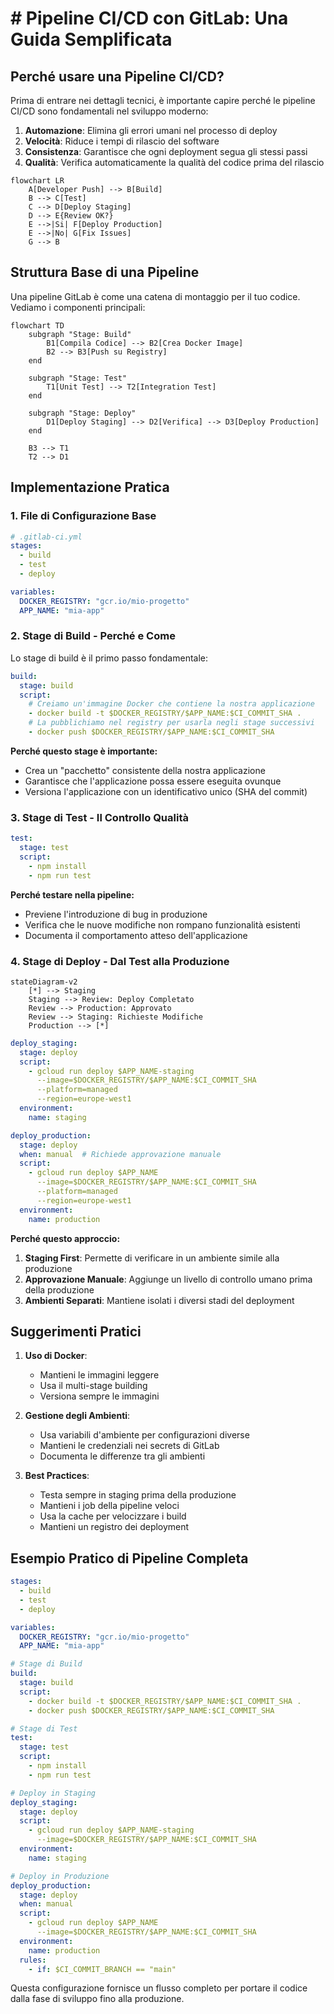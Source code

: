 # # Pipeline CI/CD con GitLab: Una Guida Semplificata

## Perché usare una Pipeline CI/CD?

Prima di entrare nei dettagli tecnici, è importante capire perché le pipeline CI/CD sono fondamentali nel sviluppo moderno:

1. **Automazione**: Elimina gli errori umani nel processo di deploy
2. **Velocità**: Riduce i tempi di rilascio del software
3. **Consistenza**: Garantisce che ogni deployment segua gli stessi passi
4. **Qualità**: Verifica automaticamente la qualità del codice prima del rilascio

```mermaid
flowchart LR
    A[Developer Push] --> B[Build]
    B --> C[Test]
    C --> D[Deploy Staging]
    D --> E{Review OK?}
    E -->|Si| F[Deploy Production]
    E -->|No| G[Fix Issues]
    G --> B

```

## Struttura Base di una Pipeline

Una pipeline GitLab è come una catena di montaggio per il tuo codice. Vediamo i componenti principali:

```mermaid
flowchart TD
    subgraph "Stage: Build"
        B1[Compila Codice] --> B2[Crea Docker Image]
        B2 --> B3[Push su Registry]
    end
    
    subgraph "Stage: Test"
        T1[Unit Test] --> T2[Integration Test]
    end
    
    subgraph "Stage: Deploy"
        D1[Deploy Staging] --> D2[Verifica] --> D3[Deploy Production]
    end
    
    B3 --> T1
    T2 --> D1

```

## Implementazione Pratica

### 1. File di Configurazione Base
```yaml
# .gitlab-ci.yml
stages:
  - build
  - test
  - deploy

variables:
  DOCKER_REGISTRY: "gcr.io/mio-progetto"
  APP_NAME: "mia-app"
```

### 2. Stage di Build - Perché e Come

Lo stage di build è il primo passo fondamentale:
```yaml
build:
  stage: build
  script:
    # Creiamo un'immagine Docker che contiene la nostra applicazione
    - docker build -t $DOCKER_REGISTRY/$APP_NAME:$CI_COMMIT_SHA .
    # La pubblichiamo nel registry per usarla negli stage successivi
    - docker push $DOCKER_REGISTRY/$APP_NAME:$CI_COMMIT_SHA
```

**Perché questo stage è importante:**
- Crea un "pacchetto" consistente della nostra applicazione
- Garantisce che l'applicazione possa essere eseguita ovunque
- Versiona l'applicazione con un identificativo unico (SHA del commit)

### 3. Stage di Test - Il Controllo Qualità

```yaml
test:
  stage: test
  script:
    - npm install
    - npm run test
```

**Perché testare nella pipeline:**
- Previene l'introduzione di bug in produzione
- Verifica che le nuove modifiche non rompano funzionalità esistenti
- Documenta il comportamento atteso dell'applicazione

### 4. Stage di Deploy - Dal Test alla Produzione

```mermaid
stateDiagram-v2
    [*] --> Staging
    Staging --> Review: Deploy Completato
    Review --> Production: Approvato
    Review --> Staging: Richieste Modifiche
    Production --> [*]

```

```yaml
deploy_staging:
  stage: deploy
  script:
    - gcloud run deploy $APP_NAME-staging 
      --image=$DOCKER_REGISTRY/$APP_NAME:$CI_COMMIT_SHA 
      --platform=managed 
      --region=europe-west1
  environment:
    name: staging

deploy_production:
  stage: deploy
  when: manual  # Richiede approvazione manuale
  script:
    - gcloud run deploy $APP_NAME 
      --image=$DOCKER_REGISTRY/$APP_NAME:$CI_COMMIT_SHA 
      --platform=managed 
      --region=europe-west1
  environment:
    name: production
```

**Perché questo approccio:**
1. **Staging First**: Permette di verificare in un ambiente simile alla produzione
2. **Approvazione Manuale**: Aggiunge un livello di controllo umano prima della produzione
3. **Ambienti Separati**: Mantiene isolati i diversi stadi del deployment

## Suggerimenti Pratici

1. **Uso di Docker**:
   - Mantieni le immagini leggere
   - Usa il multi-stage building
   - Versiona sempre le immagini

2. **Gestione degli Ambienti**:
   - Usa variabili d'ambiente per configurazioni diverse
   - Mantieni le credenziali nei secrets di GitLab
   - Documenta le differenze tra gli ambienti

3. **Best Practices**:
   - Testa sempre in staging prima della produzione
   - Mantieni i job della pipeline veloci
   - Usa la cache per velocizzare i build
   - Mantieni un registro dei deployment

## Esempio Pratico di Pipeline Completa

```yaml
stages:
  - build
  - test
  - deploy

variables:
  DOCKER_REGISTRY: "gcr.io/mio-progetto"
  APP_NAME: "mia-app"

# Stage di Build
build:
  stage: build
  script:
    - docker build -t $DOCKER_REGISTRY/$APP_NAME:$CI_COMMIT_SHA .
    - docker push $DOCKER_REGISTRY/$APP_NAME:$CI_COMMIT_SHA

# Stage di Test
test:
  stage: test
  script:
    - npm install
    - npm run test

# Deploy in Staging
deploy_staging:
  stage: deploy
  script:
    - gcloud run deploy $APP_NAME-staging 
      --image=$DOCKER_REGISTRY/$APP_NAME:$CI_COMMIT_SHA
  environment:
    name: staging

# Deploy in Produzione
deploy_production:
  stage: deploy
  when: manual
  script:
    - gcloud run deploy $APP_NAME 
      --image=$DOCKER_REGISTRY/$APP_NAME:$CI_COMMIT_SHA
  environment:
    name: production
  rules:
    - if: $CI_COMMIT_BRANCH == "main"
```

Questa configurazione fornisce un flusso completo per portare il codice dalla fase di sviluppo fino alla produzione.
